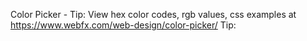 Color Picker - Tip: View hex color codes, rgb values, css examples at https://www.webfx.com/web-design/color-picker/ Tip:
